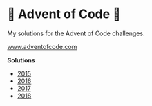 # :christmas_tree: Advent of Code :christmas_tree:

My solutions for the Advent of Code challenges.

www.adventofcode.com

**Solutions**
- [2015](2015)
- [2016](2016)
- [2017](2017)
- [2018](2018)
